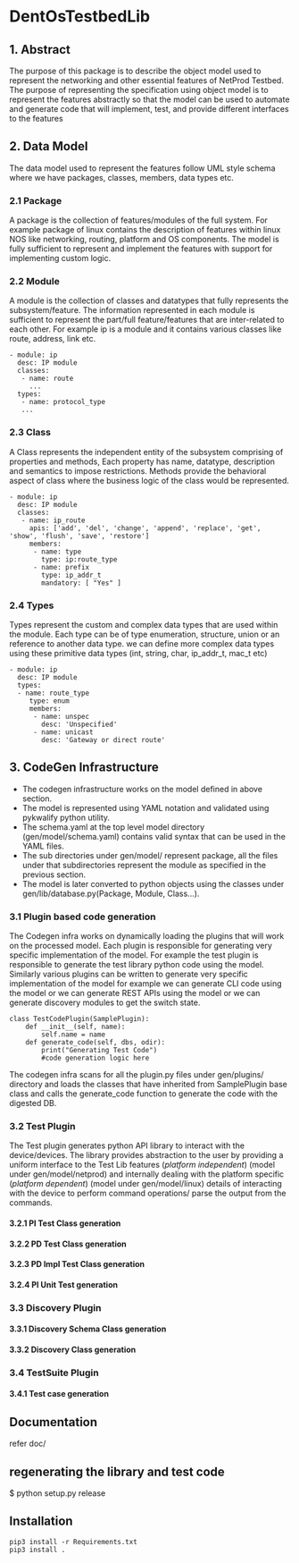 # DentOsTestbedLib

## 1. Abstract

The purpose of this package is to describe the object model used to represent the networking and other essential features of NetProd Testbed. The purpose of representing the specification using object model is to represent the features abstractly so that the model can be used to automate and generate code that will implement, test, and provide different interfaces to the features

## 2. Data Model
The data model used to represent the features follow UML style schema where we have packages, classes, members, data types etc.

### 2.1 Package
A  package is the collection of features/modules of the full system. For example package of linux contains the description of features within linux NOS like networking, routing,  platform and OS components. The model is fully sufficient to represent and implement the features with support for implementing custom logic.

### 2.2 Module
A module is the collection of classes and datatypes that fully represents the subsystem/feature. The information represented in each module is sufficient to represent the part/full feature/features that are inter-related to each other. For example ip is a module and it contains various classes like route, address, link etc.
```code
- module: ip
  desc: IP module
  classes:
   - name: route
     ...
  types:
   - name: protocol_type
   ...
```
### 2.3 Class
A Class represents the independent entity of the subsystem comprising of properties and methods, Each property has name, datatype, description and semantics to impose restrictions. Methods provide the behavioral aspect of class where the business logic of the class would be represented.

```code
- module: ip
  desc: IP module
  classes:
   - name: ip_route
     apis: ['add', 'del', 'change', 'append', 'replace', 'get', 'show', 'flush', 'save', 'restore']
     members:
      - name: type
        type: ip:route_type
      - name: prefix
        type: ip_addr_t
        mandatory: [ "Yes" ]
```

### 2.4 Types

Types represent the custom and complex data types that are used within the module. Each type can be of type enumeration, structure, union or an reference to another data type. we can define more complex data types using these primitive data types (int, string, char, ip_addr_t, mac_t etc)

```code
- module: ip
  desc: IP module
  types:
  - name: route_type
     type: enum
     members:
      - name: unspec
        desc: 'Unspecified'
      - name: unicast
        desc: 'Gateway or direct route'
```

## 3. CodeGen Infrastructure
 - The codegen infrastructure works on the model defined in above section.
 - The model is represented using YAML notation and validated using pykwalify python utility.
 - The schema.yaml at the top level model directory (gen/model/schema.yaml) contains valid syntax that can be used in the YAML files.
 - The sub directories under gen/model/ represent package, all the files under that subdirectories represent the module as specified in the previous section.
 - The model is later converted to python objects using the classes under gen/lib/database.py(Package, Module, Class...).

### 3.1 Plugin based code generation
The Codegen infra works on dynamically loading the plugins that will work on the processed model. Each plugin is responsible for generating very specific implementation of the model. For example the test plugin is responsible to generate the test library python code using the model. Similarly various plugins can be written to generate very specific implementation of the model for example we can generate CLI code using the model or we can generate REST APIs using the model or we can generate discovery modules to get the switch state.

```code
class TestCodePlugin(SamplePlugin):
    def __init__(self, name):
        self.name = name
    def generate_code(self, dbs, odir):
        print("Generating Test Code")
        #code generation logic here
```
The codegen infra scans for all the plugin.py files under gen/plugins/ directory and loads the classes that have inherited from SamplePlugin base class and calls the generate_code function to generate the code with the digested DB.

### 3.2 Test Plugin
The Test plugin generates python API library to interact with the device/devices. The library provides abstraction to the user by providing a uniform interface to the Test Lib features (*platform independent*) (model under gen/model/netprod) and internally dealing with the platform specific (*platform dependent*) (model under gen/model/linux) details of interacting with the device to perform command operations/ parse the output from the commands.
#### 3.2.1 PI Test Class generation
#### 3.2.2 PD Test Class generation
#### 3.2.3 PD Impl Test Class generation
#### 3.2.4 PI Unit Test generation

### 3.3 Discovery Plugin
#### 3.3.1 Discovery Schema Class generation
#### 3.3.2 Discovery Class generation

### 3.4 TestSuite Plugin
#### 3.4.1 Test case generation

## Documentation

refer doc/

## regenerating the library and test code

$ python setup.py release

## Installation

```
pip3 install -r Requirements.txt
pip3 install .
```

